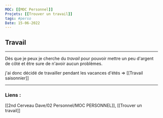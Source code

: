 ```yaml
---
MOC: [[MOC Personnel]]
Projets: [[Trouver un travail]]
tags: #perso
Date: 15-06-2022
---
```


## Travail

---

Dès que je peux je cherche du *travail* pour pouvoir mettre un peu d'argent de côté et être sure de n'avoir aucun problèmes.

j'ai donc décidé de travailler pendant les vacances d'étés => [[Travail saisonnier]]


---
### Liens :

[[2nd Cerveau Dave/02 Personnel/MOC PERSONNEL]], [[Trouver un travail]]